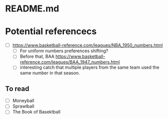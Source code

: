 # README.md
# Potential referencecs

- [ ] https://www.basketball-reference.com/leagues/NBA_1950_numbers.html
  - [ ] For uniform numbers preferences shifting?
  - [ ] Before that, BAA https://www.basketball-reference.com/leagues/BAA_1947_numbers.html
  - [ ] interesting catch that multiple players from the same team used the same number in that season.

## To read

- [ ] Moneyball
- [ ] Sprawlball
- [ ] The Book of Basektball